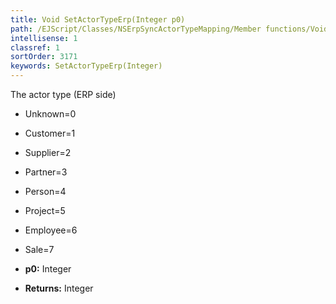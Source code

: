 ```yaml
---
title: Void SetActorTypeErp(Integer p0)
path: /EJScript/Classes/NSErpSyncActorTypeMapping/Member functions/Void SetActorTypeErp(Integer p_0)
intellisense: 1
classref: 1
sortOrder: 3171
keywords: SetActorTypeErp(Integer)
---
```



The actor type (ERP side)

* Unknown=0
* Customer=1
* Supplier=2
* Partner=3
* Person=4
* Project=5
* Employee=6
* Sale=7

* **p0:** Integer
* **Returns:** Integer

